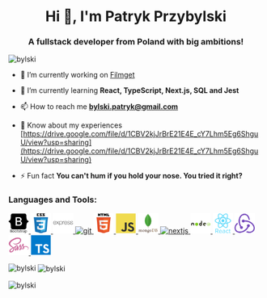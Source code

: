 <h1 align="center">Hi 👋, I'm Patryk Przybylski</h1>
<h3 align="center">A fullstack developer from Poland with big ambitions!</h3>

<p align="left"> <img src="https://komarev.com/ghpvc/?username=bylski&label=Profile%20views&color=0e75b6&style=flat" alt="bylski" /> </p>

- 🔭 I’m currently working on [Filmget](https://filmget.vercel.app)

- 🌱 I’m currently learning **React, TypeScript, Next.js, SQL and Jest**

- 📫 How to reach me **bylski.patryk@gmail.com**

- 📄 Know about my experiences [https://drive.google.com/file/d/1CBV2kjJrBrE21E4E_cY7Lhm5Eg6ShguU/view?usp=sharing](https://drive.google.com/file/d/1CBV2kjJrBrE21E4E_cY7Lhm5Eg6ShguU/view?usp=sharing)

- ⚡ Fun fact **You can't hum if you hold your nose. You tried it right?**


<h3 align="left">Languages and Tools:</h3>
<p align="left"> <a href="https://getbootstrap.com" target="_blank" rel="noreferrer"> <img src="https://raw.githubusercontent.com/devicons/devicon/master/icons/bootstrap/bootstrap-plain-wordmark.svg" alt="bootstrap" width="40" height="40"/> </a> <a href="https://www.w3schools.com/css/" target="_blank" rel="noreferrer"> <img src="https://raw.githubusercontent.com/devicons/devicon/master/icons/css3/css3-original-wordmark.svg" alt="css3" width="40" height="40"/> </a> <a href="https://expressjs.com" target="_blank" rel="noreferrer"> <img src="https://raw.githubusercontent.com/devicons/devicon/master/icons/express/express-original-wordmark.svg" alt="express" width="40" height="40"/> </a> <a href="https://git-scm.com/" target="_blank" rel="noreferrer"> <img src="https://www.vectorlogo.zone/logos/git-scm/git-scm-icon.svg" alt="git" width="40" height="40"/> </a> <a href="https://www.w3.org/html/" target="_blank" rel="noreferrer"> <img src="https://raw.githubusercontent.com/devicons/devicon/master/icons/html5/html5-original-wordmark.svg" alt="html5" width="40" height="40"/> </a> <a href="https://developer.mozilla.org/en-US/docs/Web/JavaScript" target="_blank" rel="noreferrer"> <img src="https://raw.githubusercontent.com/devicons/devicon/master/icons/javascript/javascript-original.svg" alt="javascript" width="40" height="40"/> </a> <a href="https://www.mongodb.com/" target="_blank" rel="noreferrer"> <img src="https://raw.githubusercontent.com/devicons/devicon/master/icons/mongodb/mongodb-original-wordmark.svg" alt="mongodb" width="40" height="40"/> </a> <a href="https://nextjs.org/" target="_blank" rel="noreferrer"> <img src="https://cdn.worldvectorlogo.com/logos/nextjs-2.svg" alt="nextjs" width="40" height="40"/> </a> <a href="https://nodejs.org" target="_blank" rel="noreferrer"> <img src="https://raw.githubusercontent.com/devicons/devicon/master/icons/nodejs/nodejs-original-wordmark.svg" alt="nodejs" width="40" height="40"/> </a> <a href="https://reactjs.org/" target="_blank" rel="noreferrer"> <img src="https://raw.githubusercontent.com/devicons/devicon/master/icons/react/react-original-wordmark.svg" alt="react" width="40" height="40"/> </a> <a href="https://redux.js.org" target="_blank" rel="noreferrer"> <img src="https://raw.githubusercontent.com/devicons/devicon/master/icons/redux/redux-original.svg" alt="redux" width="40" height="40"/> </a> <a href="https://sass-lang.com" target="_blank" rel="noreferrer"> <img src="https://raw.githubusercontent.com/devicons/devicon/master/icons/sass/sass-original.svg" alt="sass" width="40" height="40"/> </a> <a href="https://www.typescriptlang.org/" target="_blank" rel="noreferrer"> <img src="https://raw.githubusercontent.com/devicons/devicon/master/icons/typescript/typescript-original.svg" alt="typescript" width="40" height="40"/> </a> </p>

<p><img align="left" src="https://github-readme-stats.vercel.app/api/top-langs?username=bylski&show_icons=true&locale=en&layout=compact" alt="bylski" /></p>

<p>&nbsp;<img align="center" src="https://github-readme-stats.vercel.app/api?username=bylski&show_icons=true&locale=en" alt="bylski" /></p>

<p><img align="center" src="https://github-readme-streak-stats.herokuapp.com/?user=bylski&" alt="bylski" /></p>

